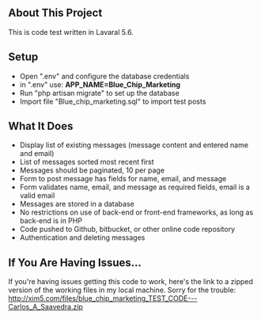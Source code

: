 ## About This Project
This is code test written in Lavaral 5.6.

## Setup
- Open ".env" and configure the database credentials
- in ".env" use: **APP_NAME=Blue_Chip_Marketing**
- Run "php artisan migrate" to set up the database
- Import file "Blue_chip_marketing.sql" to import test posts

## What It Does
- Display list of existing messages (message content and entered name and email)
- List of messages sorted most recent first
- Messages should be paginated, 10 per page
- Form to post message has fields for name, email, and message
- Form validates name, email, and message as required fields, email is a valid email
- Messages are stored in a database
- No restrictions on use of back-end or front-end frameworks, as long as back-end is in PHP
- Code pushed to Github, bitbucket, or other online code repository
- Authentication and deleting messages

## If You Are Having Issues...
If you're having issues getting this code to work, here's the link to a zipped version of the working files in my local machine.
Sorry for the trouble: http://xim5.com/files/blue_chip_marketing_TEST_CODE---Carlos_A_Saavedra.zip
